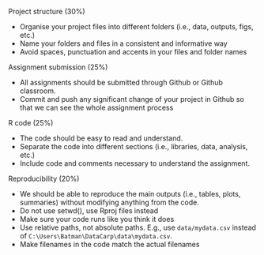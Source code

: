 
Project structure (30%)

- Organise your project files into different folders (i.e., data, outputs, figs, etc.)
- Name your folders and files in a consistent and informative way
- Avoid spaces, punctuation and accents in your files and folder names

Assignment submission (25%)

- All assignments should be submitted through Github or Github classroom.
- Commit and push any significant change of your project in Github so that we can see the whole assignment process

R code (25%)

- The code should be easy to read and understand.
- Separate the code into different sections (i.e., libraries, data, analysis, etc.)
- Include code and comments necessary to understand the assignment.

Reproducibility (20%)

- We should be able to reproduce the main outputs (i.e., tables, plots, summaries) without modifying anything from the code.
- Do not use setwd(), use Rproj files instead
- Make sure your code runs like you think it does
- Use relative paths, not absolute paths. E.g., use `data/mydata.csv` instead of `C:\Users\Batman\DataCarp\data\mydata.csv`.
- Make filenames in the code match the actual filenames

